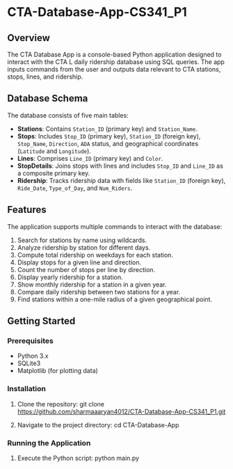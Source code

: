 # CTA-Database-App-CS341_P1

## Overview
The CTA Database App is a console-based Python application designed to interact with the CTA L daily ridership database using SQL queries. The app inputs commands from the user and outputs data relevant to CTA stations, stops, lines, and ridership.

## Database Schema
The database consists of five main tables:
- **Stations**: Contains `Station_ID` (primary key) and `Station_Name`.
- **Stops**: Includes `Stop_ID` (primary key), `Station_ID` (foreign key), `Stop_Name`, `Direction`, `ADA` status, and geographical coordinates (`Latitude` and `Longitude`).
- **Lines**: Comprises `Line_ID` (primary key) and `Color`.
- **StopDetails**: Joins stops with lines and includes `Stop_ID` and `Line_ID` as a composite primary key.
- **Ridership**: Tracks ridership data with fields like `Station_ID` (foreign key), `Ride_Date`, `Type_of_Day`, and `Num_Riders`.

## Features
The application supports multiple commands to interact with the database:
1. Search for stations by name using wildcards.
2. Analyze ridership by station for different days.
3. Compute total ridership on weekdays for each station.
4. Display stops for a given line and direction.
5. Count the number of stops per line by direction.
6. Display yearly ridership for a station.
7. Show monthly ridership for a station in a given year.
8. Compare daily ridership between two stations for a year.
9. Find stations within a one-mile radius of a given geographical point.

## Getting Started

### Prerequisites
- Python 3.x
- SQLite3
- Matplotlib (for plotting data)

### Installation
1. Clone the repository:
  git clone https://github.com/sharmaaaryan4012/CTA-Database-App-CS341_P1.git

2. Navigate to the project directory:
  cd CTA-Database-App

### Running the Application
1. Execute the Python script:
   python main.py
